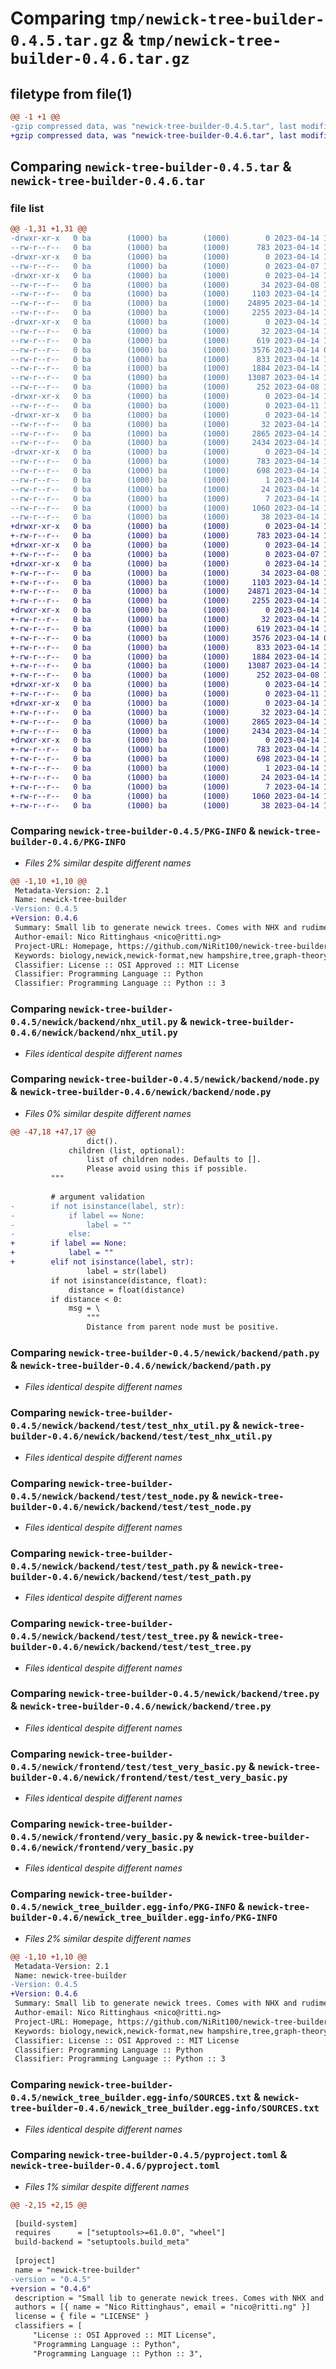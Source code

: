 # Comparing `tmp/newick-tree-builder-0.4.5.tar.gz` & `tmp/newick-tree-builder-0.4.6.tar.gz`

## filetype from file(1)

```diff
@@ -1 +1 @@
-gzip compressed data, was "newick-tree-builder-0.4.5.tar", last modified: Fri Apr 14 14:43:58 2023, max compression
+gzip compressed data, was "newick-tree-builder-0.4.6.tar", last modified: Fri Apr 14 14:58:56 2023, max compression
```

## Comparing `newick-tree-builder-0.4.5.tar` & `newick-tree-builder-0.4.6.tar`

### file list

```diff
@@ -1,31 +1,31 @@
-drwxr-xr-x   0 ba        (1000) ba        (1000)        0 2023-04-14 14:43:58.653594 newick-tree-builder-0.4.5/
--rw-r--r--   0 ba        (1000) ba        (1000)      783 2023-04-14 14:43:58.653594 newick-tree-builder-0.4.5/PKG-INFO
-drwxr-xr-x   0 ba        (1000) ba        (1000)        0 2023-04-14 14:43:58.653594 newick-tree-builder-0.4.5/newick/
--rw-r--r--   0 ba        (1000) ba        (1000)        0 2023-04-07 17:41:00.000000 newick-tree-builder-0.4.5/newick/__init__.py
-drwxr-xr-x   0 ba        (1000) ba        (1000)        0 2023-04-14 14:43:58.653594 newick-tree-builder-0.4.5/newick/backend/
--rw-r--r--   0 ba        (1000) ba        (1000)       34 2023-04-08 12:27:05.000000 newick-tree-builder-0.4.5/newick/backend/__init__.py
--rw-r--r--   0 ba        (1000) ba        (1000)     1103 2023-04-14 13:08:53.000000 newick-tree-builder-0.4.5/newick/backend/nhx_util.py
--rw-r--r--   0 ba        (1000) ba        (1000)    24895 2023-04-14 14:42:21.000000 newick-tree-builder-0.4.5/newick/backend/node.py
--rw-r--r--   0 ba        (1000) ba        (1000)     2255 2023-04-14 10:06:26.000000 newick-tree-builder-0.4.5/newick/backend/path.py
-drwxr-xr-x   0 ba        (1000) ba        (1000)        0 2023-04-14 14:43:58.653594 newick-tree-builder-0.4.5/newick/backend/test/
--rw-r--r--   0 ba        (1000) ba        (1000)       32 2023-04-14 12:45:25.000000 newick-tree-builder-0.4.5/newick/backend/test/__init__.py
--rw-r--r--   0 ba        (1000) ba        (1000)      619 2023-04-14 13:09:59.000000 newick-tree-builder-0.4.5/newick/backend/test/test_nhx_util.py
--rw-r--r--   0 ba        (1000) ba        (1000)     3576 2023-04-14 09:39:53.000000 newick-tree-builder-0.4.5/newick/backend/test/test_node.py
--rw-r--r--   0 ba        (1000) ba        (1000)      833 2023-04-14 10:08:13.000000 newick-tree-builder-0.4.5/newick/backend/test/test_path.py
--rw-r--r--   0 ba        (1000) ba        (1000)     1884 2023-04-14 10:45:15.000000 newick-tree-builder-0.4.5/newick/backend/test/test_tree.py
--rw-r--r--   0 ba        (1000) ba        (1000)    13087 2023-04-14 13:16:33.000000 newick-tree-builder-0.4.5/newick/backend/tree.py
--rw-r--r--   0 ba        (1000) ba        (1000)      252 2023-04-08 12:32:42.000000 newick-tree-builder-0.4.5/newick/backend/util_funcs.py
-drwxr-xr-x   0 ba        (1000) ba        (1000)        0 2023-04-14 14:43:58.653594 newick-tree-builder-0.4.5/newick/frontend/
--rw-r--r--   0 ba        (1000) ba        (1000)        0 2023-04-11 18:09:04.000000 newick-tree-builder-0.4.5/newick/frontend/__init__.py
-drwxr-xr-x   0 ba        (1000) ba        (1000)        0 2023-04-14 14:43:58.653594 newick-tree-builder-0.4.5/newick/frontend/test/
--rw-r--r--   0 ba        (1000) ba        (1000)       32 2023-04-14 12:45:30.000000 newick-tree-builder-0.4.5/newick/frontend/test/__init__.py
--rw-r--r--   0 ba        (1000) ba        (1000)     2865 2023-04-14 14:22:50.000000 newick-tree-builder-0.4.5/newick/frontend/test/test_very_basic.py
--rw-r--r--   0 ba        (1000) ba        (1000)     2434 2023-04-14 14:06:10.000000 newick-tree-builder-0.4.5/newick/frontend/very_basic.py
-drwxr-xr-x   0 ba        (1000) ba        (1000)        0 2023-04-14 14:43:58.653594 newick-tree-builder-0.4.5/newick_tree_builder.egg-info/
--rw-r--r--   0 ba        (1000) ba        (1000)      783 2023-04-14 14:43:58.000000 newick-tree-builder-0.4.5/newick_tree_builder.egg-info/PKG-INFO
--rw-r--r--   0 ba        (1000) ba        (1000)      698 2023-04-14 14:43:58.000000 newick-tree-builder-0.4.5/newick_tree_builder.egg-info/SOURCES.txt
--rw-r--r--   0 ba        (1000) ba        (1000)        1 2023-04-14 14:43:58.000000 newick-tree-builder-0.4.5/newick_tree_builder.egg-info/dependency_links.txt
--rw-r--r--   0 ba        (1000) ba        (1000)       24 2023-04-14 14:43:58.000000 newick-tree-builder-0.4.5/newick_tree_builder.egg-info/requires.txt
--rw-r--r--   0 ba        (1000) ba        (1000)        7 2023-04-14 14:43:58.000000 newick-tree-builder-0.4.5/newick_tree_builder.egg-info/top_level.txt
--rw-r--r--   0 ba        (1000) ba        (1000)     1060 2023-04-14 14:43:53.000000 newick-tree-builder-0.4.5/pyproject.toml
--rw-r--r--   0 ba        (1000) ba        (1000)       38 2023-04-14 14:43:58.653594 newick-tree-builder-0.4.5/setup.cfg
+drwxr-xr-x   0 ba        (1000) ba        (1000)        0 2023-04-14 14:58:56.343594 newick-tree-builder-0.4.6/
+-rw-r--r--   0 ba        (1000) ba        (1000)      783 2023-04-14 14:58:56.343594 newick-tree-builder-0.4.6/PKG-INFO
+drwxr-xr-x   0 ba        (1000) ba        (1000)        0 2023-04-14 14:58:56.343594 newick-tree-builder-0.4.6/newick/
+-rw-r--r--   0 ba        (1000) ba        (1000)        0 2023-04-07 17:41:00.000000 newick-tree-builder-0.4.6/newick/__init__.py
+drwxr-xr-x   0 ba        (1000) ba        (1000)        0 2023-04-14 14:58:56.343594 newick-tree-builder-0.4.6/newick/backend/
+-rw-r--r--   0 ba        (1000) ba        (1000)       34 2023-04-08 12:27:05.000000 newick-tree-builder-0.4.6/newick/backend/__init__.py
+-rw-r--r--   0 ba        (1000) ba        (1000)     1103 2023-04-14 13:08:53.000000 newick-tree-builder-0.4.6/newick/backend/nhx_util.py
+-rw-r--r--   0 ba        (1000) ba        (1000)    24871 2023-04-14 14:57:02.000000 newick-tree-builder-0.4.6/newick/backend/node.py
+-rw-r--r--   0 ba        (1000) ba        (1000)     2255 2023-04-14 10:06:26.000000 newick-tree-builder-0.4.6/newick/backend/path.py
+drwxr-xr-x   0 ba        (1000) ba        (1000)        0 2023-04-14 14:58:56.343594 newick-tree-builder-0.4.6/newick/backend/test/
+-rw-r--r--   0 ba        (1000) ba        (1000)       32 2023-04-14 12:45:25.000000 newick-tree-builder-0.4.6/newick/backend/test/__init__.py
+-rw-r--r--   0 ba        (1000) ba        (1000)      619 2023-04-14 13:09:59.000000 newick-tree-builder-0.4.6/newick/backend/test/test_nhx_util.py
+-rw-r--r--   0 ba        (1000) ba        (1000)     3576 2023-04-14 09:39:53.000000 newick-tree-builder-0.4.6/newick/backend/test/test_node.py
+-rw-r--r--   0 ba        (1000) ba        (1000)      833 2023-04-14 10:08:13.000000 newick-tree-builder-0.4.6/newick/backend/test/test_path.py
+-rw-r--r--   0 ba        (1000) ba        (1000)     1884 2023-04-14 10:45:15.000000 newick-tree-builder-0.4.6/newick/backend/test/test_tree.py
+-rw-r--r--   0 ba        (1000) ba        (1000)    13087 2023-04-14 13:16:33.000000 newick-tree-builder-0.4.6/newick/backend/tree.py
+-rw-r--r--   0 ba        (1000) ba        (1000)      252 2023-04-08 12:32:42.000000 newick-tree-builder-0.4.6/newick/backend/util_funcs.py
+drwxr-xr-x   0 ba        (1000) ba        (1000)        0 2023-04-14 14:58:56.343594 newick-tree-builder-0.4.6/newick/frontend/
+-rw-r--r--   0 ba        (1000) ba        (1000)        0 2023-04-11 18:09:04.000000 newick-tree-builder-0.4.6/newick/frontend/__init__.py
+drwxr-xr-x   0 ba        (1000) ba        (1000)        0 2023-04-14 14:58:56.343594 newick-tree-builder-0.4.6/newick/frontend/test/
+-rw-r--r--   0 ba        (1000) ba        (1000)       32 2023-04-14 12:45:30.000000 newick-tree-builder-0.4.6/newick/frontend/test/__init__.py
+-rw-r--r--   0 ba        (1000) ba        (1000)     2865 2023-04-14 14:22:50.000000 newick-tree-builder-0.4.6/newick/frontend/test/test_very_basic.py
+-rw-r--r--   0 ba        (1000) ba        (1000)     2434 2023-04-14 14:06:10.000000 newick-tree-builder-0.4.6/newick/frontend/very_basic.py
+drwxr-xr-x   0 ba        (1000) ba        (1000)        0 2023-04-14 14:58:56.343594 newick-tree-builder-0.4.6/newick_tree_builder.egg-info/
+-rw-r--r--   0 ba        (1000) ba        (1000)      783 2023-04-14 14:58:56.000000 newick-tree-builder-0.4.6/newick_tree_builder.egg-info/PKG-INFO
+-rw-r--r--   0 ba        (1000) ba        (1000)      698 2023-04-14 14:58:56.000000 newick-tree-builder-0.4.6/newick_tree_builder.egg-info/SOURCES.txt
+-rw-r--r--   0 ba        (1000) ba        (1000)        1 2023-04-14 14:58:56.000000 newick-tree-builder-0.4.6/newick_tree_builder.egg-info/dependency_links.txt
+-rw-r--r--   0 ba        (1000) ba        (1000)       24 2023-04-14 14:58:56.000000 newick-tree-builder-0.4.6/newick_tree_builder.egg-info/requires.txt
+-rw-r--r--   0 ba        (1000) ba        (1000)        7 2023-04-14 14:58:56.000000 newick-tree-builder-0.4.6/newick_tree_builder.egg-info/top_level.txt
+-rw-r--r--   0 ba        (1000) ba        (1000)     1060 2023-04-14 14:58:52.000000 newick-tree-builder-0.4.6/pyproject.toml
+-rw-r--r--   0 ba        (1000) ba        (1000)       38 2023-04-14 14:58:56.343594 newick-tree-builder-0.4.6/setup.cfg
```

### Comparing `newick-tree-builder-0.4.5/PKG-INFO` & `newick-tree-builder-0.4.6/PKG-INFO`

 * *Files 2% similar despite different names*

```diff
@@ -1,10 +1,10 @@
 Metadata-Version: 2.1
 Name: newick-tree-builder
-Version: 0.4.5
+Version: 0.4.6
 Summary: Small lib to generate newick trees. Comes with NHX and rudimentary hybridization capabilities.
 Author-email: Nico Rittinghaus <nico@ritti.ng>
 Project-URL: Homepage, https://github.com/NiRit100/newick-tree-builder
 Keywords: biology,newick,newick-format,new hampshire,tree,graph-theory,x-nh
 Classifier: License :: OSI Approved :: MIT License
 Classifier: Programming Language :: Python
 Classifier: Programming Language :: Python :: 3
```

### Comparing `newick-tree-builder-0.4.5/newick/backend/nhx_util.py` & `newick-tree-builder-0.4.6/newick/backend/nhx_util.py`

 * *Files identical despite different names*

### Comparing `newick-tree-builder-0.4.5/newick/backend/node.py` & `newick-tree-builder-0.4.6/newick/backend/node.py`

 * *Files 0% similar despite different names*

```diff
@@ -47,18 +47,17 @@
                 dict().
             children (list, optional): 
                 list of children nodes. Defaults to [].
                 Please avoid using this if possible.
         """
         
         # argument validation
-        if not isinstance(label, str):
-            if label == None:
-                label = ""
-            else:
+        if label == None:
+            label = ""
+        elif not isinstance(label, str):
                 label = str(label)
         if not isinstance(distance, float):
             distance = float(distance)
         if distance < 0:
             msg = \
                 """
                 Distance from parent node must be positive.
```

### Comparing `newick-tree-builder-0.4.5/newick/backend/path.py` & `newick-tree-builder-0.4.6/newick/backend/path.py`

 * *Files identical despite different names*

### Comparing `newick-tree-builder-0.4.5/newick/backend/test/test_nhx_util.py` & `newick-tree-builder-0.4.6/newick/backend/test/test_nhx_util.py`

 * *Files identical despite different names*

### Comparing `newick-tree-builder-0.4.5/newick/backend/test/test_node.py` & `newick-tree-builder-0.4.6/newick/backend/test/test_node.py`

 * *Files identical despite different names*

### Comparing `newick-tree-builder-0.4.5/newick/backend/test/test_path.py` & `newick-tree-builder-0.4.6/newick/backend/test/test_path.py`

 * *Files identical despite different names*

### Comparing `newick-tree-builder-0.4.5/newick/backend/test/test_tree.py` & `newick-tree-builder-0.4.6/newick/backend/test/test_tree.py`

 * *Files identical despite different names*

### Comparing `newick-tree-builder-0.4.5/newick/backend/tree.py` & `newick-tree-builder-0.4.6/newick/backend/tree.py`

 * *Files identical despite different names*

### Comparing `newick-tree-builder-0.4.5/newick/frontend/test/test_very_basic.py` & `newick-tree-builder-0.4.6/newick/frontend/test/test_very_basic.py`

 * *Files identical despite different names*

### Comparing `newick-tree-builder-0.4.5/newick/frontend/very_basic.py` & `newick-tree-builder-0.4.6/newick/frontend/very_basic.py`

 * *Files identical despite different names*

### Comparing `newick-tree-builder-0.4.5/newick_tree_builder.egg-info/PKG-INFO` & `newick-tree-builder-0.4.6/newick_tree_builder.egg-info/PKG-INFO`

 * *Files 2% similar despite different names*

```diff
@@ -1,10 +1,10 @@
 Metadata-Version: 2.1
 Name: newick-tree-builder
-Version: 0.4.5
+Version: 0.4.6
 Summary: Small lib to generate newick trees. Comes with NHX and rudimentary hybridization capabilities.
 Author-email: Nico Rittinghaus <nico@ritti.ng>
 Project-URL: Homepage, https://github.com/NiRit100/newick-tree-builder
 Keywords: biology,newick,newick-format,new hampshire,tree,graph-theory,x-nh
 Classifier: License :: OSI Approved :: MIT License
 Classifier: Programming Language :: Python
 Classifier: Programming Language :: Python :: 3
```

### Comparing `newick-tree-builder-0.4.5/newick_tree_builder.egg-info/SOURCES.txt` & `newick-tree-builder-0.4.6/newick_tree_builder.egg-info/SOURCES.txt`

 * *Files identical despite different names*

### Comparing `newick-tree-builder-0.4.5/pyproject.toml` & `newick-tree-builder-0.4.6/pyproject.toml`

 * *Files 1% similar despite different names*

```diff
@@ -2,15 +2,15 @@
 
 [build-system]
 requires      = ["setuptools>=61.0.0", "wheel"]
 build-backend = "setuptools.build_meta"
 
 [project]
 name = "newick-tree-builder"
-version = "0.4.5"
+version = "0.4.6"
 description = "Small lib to generate newick trees. Comes with NHX and rudimentary hybridization capabilities."
 authors = [{ name = "Nico Rittinghaus", email = "nico@ritti.ng" }]
 license = { file = "LICENSE" }
 classifiers = [
     "License :: OSI Approved :: MIT License",
     "Programming Language :: Python",
     "Programming Language :: Python :: 3",
```

